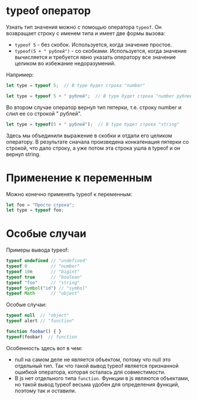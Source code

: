 # typeof оператор

Узнать тип значения можно с помощью оператора `typeof`. Он возвращает строку с именем типа и имеет две формы вызова:

* `typeof 5` - без скобок. Используется, когда значение простое.
* `typeof(5 + " рублей")` - со скобками. Используется, когда значение вычисляется и требуется явно указать оператору все значение целиком во избежание недоразумений.

Например:

```javascript
let type = typeof 5;  // В type будет строка "number"
```

```javascript
let type = typeof 5 + " рублей";  // В type будет строка "number рублей"
```

Во втором случае оператор вернул тип пятерки, т.е. строку number и слил ее со строкой " рублей".

```javascript
let type = typeof(5 + " рублей");  // В type будет строка "string"
```

Здесь мы объединили выражение в скобки и отдали его целиком оператору. В результате сначала произведена конкатенация пятерки со строкой, что дало строку, а уже потом эта строка ушла в typeof и он вернул string.

# Применение к переменным

Можно конечно применять typeof к переменным:

```javascript
let foo = "Просто строка";
let type = typeof foo;
```

# Особые случаи

Примеры вывода typeof:

```javascript
typeof undefined // "undefined"
typeof 0         // "number"
typeof 10n       // "bigint"
typeof true      // "boolean"
typeof "foo"     // "string"
typeof Symbol("id") // "symbol"
typeof Math      // "object"
```

Особые случаи:

```javascript
typeof null  // "object"
typeof alert // "function"
```

```javascript
function foobar() { }
typeof(foobar)  // function
```

Особенность здесь вот в чем:

* null на самом деле не является объектом, потому что null это отдельный тип. Так что такой вывод typeof является признанной ошибкой оператора, которая осталась для совместимости.
* В js нет отдельного типа `function`. Функции в js являются объектами, но такой вывод typeof весьма удобен для определения функций, поэтому так и оставили.